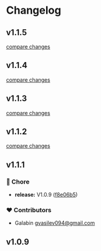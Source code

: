 # Changelog


## v1.1.5

[compare changes](https://github.com/criting/nuxt-simple-cookie-consent/compare/v1.1.4...v1.1.5)

## v1.1.4

[compare changes](https://github.com/criting/nuxt-simple-cookie-consent/compare/v1.1.3...v1.1.4)

## v1.1.3

[compare changes](https://github.com/criting/nuxt-simple-cookie-consent/compare/v1.1.2...v1.1.3)

## v1.1.2

[compare changes](https://github.com/criting/nuxt-simple-cookie-consent/compare/v1.1.1...v1.1.2)

## v1.1.1


### 🏡 Chore

- **release:** V1.0.9 ([f8e06b5](https://github.com/criting/nuxt-simple-cookie-consent/commit/f8e06b5))

### ❤️ Contributors

- Galabin <gvasilev094@gmail.com>

## v1.0.9

